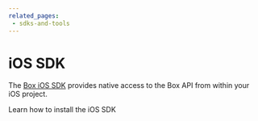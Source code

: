 ```yaml
---
related_pages:
 - sdks-and-tools
---
```


# iOS SDK

The [Box iOS SDK][ios-sdk] provides native access to the Box API from
within your iOS project.

<CTA to='g://mobile/ios-quick-start'>Learn how to install the iOS SDK</CTA>

[ios-sdk]: https://github.com/box/box-ios-sdk 